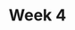 ---
    title: Week 4
    weekNumber: 4
    days:
      - date: 2022-10-17
        events:
          "**LEC 11**{: .label .label-lecture } Booleans and Conditionals, Iteration":
            "[CIT 9.1-9.2](https://inferentialthinking.com/chapters/09/Randomness.html)"
                
          "**DIS 4**{: .label .label-disc } Functions, Subgroups, Merge, and Control Flow":
      - date: 2022-10-18
        events:
          
          "**HW 3**{: .label .label-hw } **Data Visualization and Python Functions**":
      - date: 2022-10-19
        events:
          "**LEC 12**{: .label .label-lecture } Probability":
            "[CIT 9.5](https://inferentialthinking.com/chapters/09/5/Finding_Probabilities.html)"
                
      - date: 2022-10-21
        events:
          "**LEC 13**{: .label .label-lecture } Simulation":
            "[CIT 9.3-9.4](https://inferentialthinking.com/chapters/09/3/Simulation.html)"
                
      - date: 2022-10-22
        events:
          
          "**Lab 4**{: .label .label-lab } **DataFrames, Control Flow, and Probability**":
---